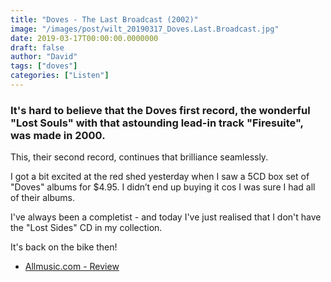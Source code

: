 ```yaml
---
title: "Doves - The Last Broadcast (2002)"
image: "/images/post/wilt_20190317_Doves.Last.Broadcast.jpg"
date: 2019-03-17T00:00:00.0000000
draft: false
author: "David"
tags: ["doves"]
categories: ["Listen"]
---
```

### It's hard to believe that the Doves first record, the wonderful "Lost Souls" with that astounding lead-in track "Firesuite", was made in 2000.

 This, their second record, continues that brilliance seamlessly. 

 I got a bit excited at the red shed yesterday when I saw a 5CD box set of "Doves" albums for $4.95. I didn’t end up buying it cos I was sure I had all of their albums.  
  
I've always been a completist - and today I've just realised that I don't have the "Lost Sides" CD in my collection.

 It's back on the bike then!

-  [Allmusic.com - Review](https://www.allmusic.com/album/the-last-broadcast-mw0000223096)